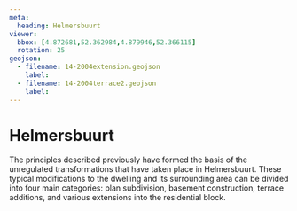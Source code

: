 ```yaml
---
meta:
  heading: Helmersbuurt
viewer:
  bbox: [4.872681,52.362984,4.879946,52.366115]
  rotation: 25
geojson:
  - filename: 14-2004extension.geojson
    label:
  - filename: 14-2004terrace2.geojson
    label:
---
```

# Helmersbuurt
The principles described previously have formed the basis of the unregulated transformations that have taken place in Helmersbuurt. These typical modifications to the dwelling and its surrounding area can be divided into four main categories: plan subdivision, basement construction, terrace additions, and various extensions into the residential block.
